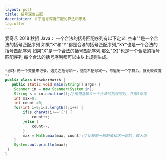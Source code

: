 ```yaml
---
layout: post
title: 括号深度匹配
description: 关于括号深度匹配的算法和思路
tag:offer
---
```


爱奇艺 2018 秋招 Java： 一个合法的括号匹配序列有以下定义:
空串""是一个合法的括号匹配序列
如果"X"和"Y"都是合法的括号匹配序列,"XY"也是一个合法的括号匹配序列
如果"X"是一个合法的括号匹配序列,那么"(X)"也是一个合法的括号匹配序列
每个合法的括号序列都可以由以上规则生成。

```java

*思路:用一个变量来记录。遇见左括号加一，遇见右括号减一，每遍历一个字符后，就比较深度变量的值和记录变量的值
*/
public class BracketMatch {
   public static void main(String[] args) {
	Scanner in = new Scanner(System.in);
	String s = in.nextLine();//用键盘输入一个合法的括号序列，并用S保存
	int max=0;
	int count =0;
	for(int i=0;i<s.length();i++) {
		if(s.charAt(i)=='(') {
			count++;
		}else {
			count--;
		}
		max = Math.max(max, count);//比较前一趟的值和这一趟的，取大值
	}
	System.out.println(max);
 }
}

```

